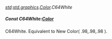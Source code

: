 _[std](../../modules/std/std-module.md):[std.graphics](../../modules/std/std-graphics.md).[Color](../../modules/std/std-graphics-color.md).C64White_
##### Const C64White:[Color](../../modules/std/std-graphics-color.md)
C64White. Equivalent to New Color( .98,.98,.98 ).

